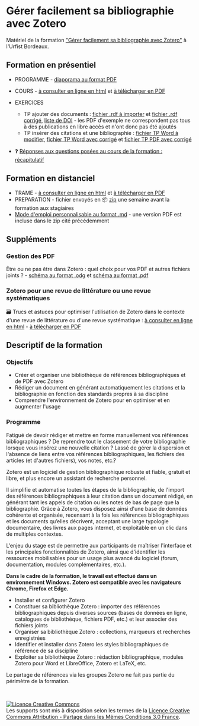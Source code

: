 # Gérer facilement sa bibliographie avec Zotero

Matériel de la formation ["Gérer facilement sa bibliographie avec Zotero"](https://sygefor.reseau-urfist.fr/#/training/8036/8943) à l'Urfist Bordeaux.

## Formation en présentiel

* PROGRAMME - [diaporama au format PDF](https://github.com/fflamerie/zotero_gerer_biblio/blob/master/content/gerer_biblio_zotero_PROG.pdf)
* COURS - [à consulter en ligne en html](https://github.com/fflamerie/zotero_gerer_biblio/blob/master/content/gerer_biblio_zotero_COURS.md) et [à télécharger en PDF](https://github.com/fflamerie/zotero_gerer_biblio/blob/master/content/gerer_biblio_zotero_COURS.pdf)
* EXERCICES
  * TP ajouter des documents : [fichier .rdf à importer](https://github.com/fflamerie/zotero_gerer_biblio/blob/master/content/tp_import/gerer_biblio_zotero_tp_import.rdf) et [fichier .rdf corrigé](https://github.com/fflamerie/zotero_gerer_biblio/blob/master/content/tp_import/gerer_biblio_zotero_tp_import_COR.rdf), [liste de DOI](https://github.com/fflamerie/zotero_gerer_biblio/blob/master/content/tp_import/test_import_doi.txt) - les PDF d'exemple ne correspondent pas tous à des publications en libre accès et n'ont donc pas été ajoutés
  * TP insérer des citations et une bibliographie : [fichier TP Word à modifier](https://github.com/fflamerie/zotero_gerer_biblio/blob/master/content/zotero_TP_citer_EXERCICE.doc), [fichier TP Word avec corrigé](https://github.com/fflamerie/zotero_gerer_biblio/blob/master/content/zotero_TP_citer_COR.docx) et [fichier TP PDF avec corrigé](https://github.com/fflamerie/zotero_gerer_biblio/blob/master/content/zotero_TP_citer_MODELE.pdf)

* :question: [Réponses aux questions posées au cours de la formation : récapitulatif](https://github.com/fflamerie/zotero_gerer_biblio/blob/master/content/questions_reponses.md)

## Formation en distanciel

* TRAME - [à consulter en ligne en html](https://github.com/fflamerie/zotero_gerer_biblio/blob/master/content/gerer_biblio_zotero_distanciel_TRAME.md) et [à télécharger en PDF](https://github.com/fflamerie/zotero_gerer_biblio/blob/master/content/gerer_biblio_zotero_distanciel_TRAME.pdf)
* PREPARATION - fichier envoyés en :package: [zip](https://github.com/fflamerie/zotero_gerer_biblio/tree/master/content/zip_distanciel) une semaine avant la formation aux stagiaires 
* [Mode d'emploi personnalisable au format .md](https://github.com/fflamerie/zotero_gerer_biblio/blob/master/content/gerer_biblio_zotero_distanciel_mode_emploi.md) - une version PDF est incluse dans le zip cité précédemment

## Suppléments
### Gestion des PDF

Être ou ne pas être dans Zotero : quel choix pour vos PDF et autres fichiers joints ? - [schéma au format .odg](https://github.com/zfrancophone/zfrancophone-blog/blob/master/2019-09-zotfile/zotero_choix_gestion_fichiers.odg) et [schéma au format .pdf](https://github.com/zfrancophone/zfrancophone-blog/blob/master/2019-09-zotfile/zotero_choix_gestion_fichiers.pdf)

### Zotero pour une revue de littérature ou une revue systématiques

:card_file_box: Trucs et astuces pour optimiser l'utilisation de Zotero dans le contexte d'une revue de littérature ou d'une revue systématique : [à consulter en ligne en html](https://github.com/fflamerie/zotero_intro_FR/blob/master/content/zotero_truc_syst.md) - [à télécharger en PDF](https://github.com/fflamerie/zotero_intro_FR/blob/master/content/zotero_truc_syst.pdf)


## Descriptif de la formation

### Objectifs

* Créer et organiser une bibliothèque de références bibliographiques et de PDF avec Zotero
* Rédiger un document en générant automatiquement les citations et la bibliographie en fonction des standards propres à sa discipline
* Comprendre l'environnement de Zotero pour en optimiser et en augmenter l'usage

### Programme

Fatigué de devoir rédiger et mettre en forme manuellement vos références bibliographiques ? De reprendre tout le classement de votre bibliographie lorsque vous insérez une nouvelle citation ? Lassé de gérer la dispersion et l'absence de liens entre vos références bibliographiques, les fichiers des articles (et d'autres fichiers), vos notes, etc.?

Zotero est un logiciel de gestion bibliographique robuste et fiable, gratuit et libre, et plus encore un assistant de recherche personnel.

Il simplifie et automatise toutes les étapes de la bibliographie, de l'import des références bibliographiques à leur citation dans un document rédigé, en générant tant les appels de citation ou les notes de bas de page que la bibliographie. Grâce à Zotero, vous disposez ainsi d'une base de données cohérente et organisée, recensant à la fois les références bibliographiques et les documents qu’elles décrivent, acceptant une large typologie documentaire, des livres aux pages internet, et exploitable en un clic dans de multiples contextes.

L’enjeu du stage est de permettre aux participants de maîtriser l'interface et les principales fonctionnalités de Zotero, ainsi que d'identifier les ressources mobilisables pour un usage plus avancé du logiciel (forum, documentation, modules complémentaires, etc.).

**Dans le cadre de la formation, le travail est effectué dans un environnement Windows. Zotero est compatible avec les navigateurs Chrome, Firefox et Edge.**

* Installer et configurer Zotero
* Constituer sa bibliothèque Zotero : importer des références bibliographiques depuis diverses sources (bases de données en ligne, catalogues de bibliothèque, fichiers PDF, etc.) et leur associer des fichiers joints
* Organiser sa bibliothèque Zotero : collections, marqueurs et recherches enregistrées
* Identifier et installer dans Zotero les styles bibliographiques de référence de sa discipline
* Exploiter sa bibliothèque Zotero : rédaction bibliographique, modules Zotero pour Word et LibreOffice, Zotero et LaTeX, etc.

Le partage de références via les groupes Zotero ne fait pas partie du périmètre de la formation.

</br>

<a rel="license" href="http://creativecommons.org/licenses/by-sa/3.0/fr/"><img alt="Licence Creative Commons" style="border-width:0" src="https://i.creativecommons.org/l/by-sa/3.0/fr/88x31.png" /></a><br />Les supports sont mis à disposition selon les termes de la <a rel="license" href="http://creativecommons.org/licenses/by-sa/3.0/fr/">Licence Creative Commons Attribution -  Partage dans les Mêmes Conditions 3.0 France</a>.
